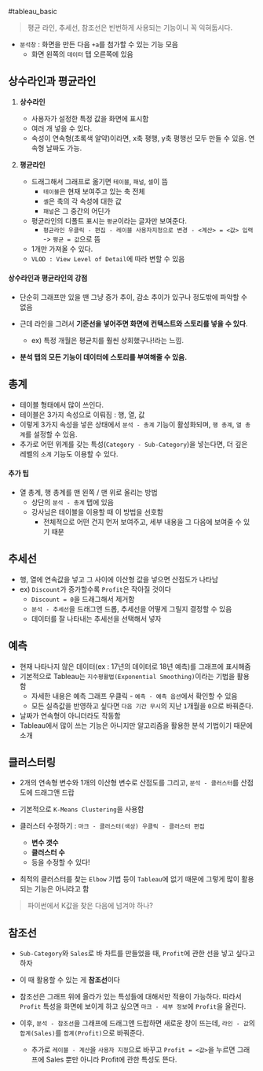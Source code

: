 #tableau_basic 

> 평균 라인, 추세선, 참조선은 빈번하게 사용되는 기능이니 꼭 익혀둡시다.

- `분석창` : 화면을 만든 다음 `+a`를 첨가할 수 있는 기능 모음
	- 화면 왼쪽의 `데이터` 탭 오른쪽에 있음



## 상수라인과 평균라인

1. **상수라인** 
	- 사용자가 설정한 특정 값을 화면에 표시함
	- 여러 개 넣을 수 있다.
	- 속성이 연속형(초록색 알약)이라면, x축 평행, y축 평행선 모두 만들 수 있음. 연속형 날짜도 가능.

2. **평균라인** 
	- 드래그해서 그래프로 옮기면 `테이블`, `패널`, `셀`이 뜸
		- `테이블`은 현재 보여주고 있는 축 전체
		- `셀`은 축의 각 속성에 대한 값
		- `패널`은 그 중간의 어딘가
	- 평균라인의 디폴트 표시는 `평균`이라는 글자만 보여준다.
		- `평균라인 우클릭 - 편집 - 레이블 사용자지정으로 변경 - <계산> = <값> 입력` -> `평균 = 값`으로 뜸
	- 1개만 가져올 수 있다.
	- `VLOD : View Level of Detail`에 따라 변할 수 있음

#### 상수라인과 평균라인의 강점
- 단순히 그래프만 있을 땐 그냥 증가 추이, 감소 추이가 있구나 정도밖에 파악할 수 없음
- 근데 라인을 그려서 **기준선을 넣어주면 화면에 컨텍스트와 스토리를 넣을 수 있다**.
	- ex) 특정 개월은 평균치를 훨씬 상회했구나!라는 느낌.

- **분석 탭의 모든 기능이 데이터에 스토리를 부여해줄 수 있음.**

## 총계 
- 테이블 형태에서 많이 쓰인다.
- 테이블은 3가지 속성으로 이뤄짐 : 행, 열, 값
- 이렇게 3가지 속성을 넣은 상태에서 `분석 - 총계` 기능이 활성화되며, `행 총계`, `열 총계`를 설정할 수 있음.
- 추가로 어떤 위계를 갖는 특성(`Category - Sub-Category`)을 넣는다면, 더 깊은 레벨의 `소계` 기능도 이용할 수 있다.

#### 추가 팁
- 열 총계, 행 총계를 맨 왼쪽 / 맨 위로 올리는 방법
	- 상단의 `분석 - 총계` 탭에 있음
	- 강사님은 테이블을 이용할 때 이 방법을 선호함
		- 전체적으로 어떤 건지 먼저 보여주고, 세부 내용을 그 다음에 보여줄 수 있기 때문

## 추세선
- 행, 열에 연속값을 넣고 그 사이에 이산형 값을 넣으면 산점도가 나타남
- ex) `Discount`가 증가할수록 `Profit`은 작아질 것이다
	- `Discount = 0`을 드래그해서 제거함
	- `분석 - 추세선`을 드래그앤 드롭, 추세선을 어떻게 그릴지 결정할 수 있음
	- 데이터를 잘 나타내는 추세선을 선택해서 넣자


## 예측
- 현재 나타나지 않은 데이터(ex : 17년의 데이터로 18년 예측)를 그래프에 표시해줌
- 기본적으로 Tableau는 `지수평활법(Exponential Smoothing)`이라는 기법을 활용함 
	- 자세한 내용은 예측 그래프 우클릭 - `예측 - 예측 옵션`에서 확인할 수 있음
	- 모든 실측값을 반영하고 싶다면 `다음 기간 무시`의 지난 `1`개월을 `0`으로 바꿔준다.
- 날짜가 연속형이 아니더라도 작동함
- Tableau에서 많이 쓰는 기능은 아니지만 알고리즘을 활용한 분석 기법이기 때문에 소개

## 클러스터링
- 2개의 연속형 변수와 1개의 이산형 변수로 산점도를 그리고, `분석 - 클러스터`를 산점도에 드래그앤 드랍
- 기본적으로 `K-Means Clustering`을 사용함
- 클러스터 수정하기 : `마크 - 클러스터(색상) 우클릭 - 클러스터 편집`
	- **변수 갯수**
	- **클러스터 수**
	- 등을 수정할 수 있다!

- 최적의 클러스터를 찾는 `Elbow` 기법 등이 `Tableau`에 없기 때문에 그렇게 많이 활용되는 기능은 아니라고 함
> 파이썬에서 K값을 찾은 다음에 넘겨야 하나?


## 참조선
- `Sub-Category`와 `Sales`로 바 차트를 만들었을 때,  `Profit`에 관한 선을 넣고 싶다고 하자
- 이 때 활용할 수 있는 게 **참조선**이다

- 참조선은 그래프 위에 올라가 있는 특성들에 대해서만 적용이 가능하다. 따라서 `Profit` 특성을 화면에 보이게 하고 싶으면 `마크 - 세부 정보`에 `Profit`을 올린다.
- 이후, `분석 - 참조선`을 그래프에 드래그앤 드랍하면 새로운 창이 뜨는데, `라인 - 값`의 `합계(Sales)`를 `합계(Profit)`으로 바꿔준다.
	- 추가로 `레이블 - 계산`을 `사용자 지정`으로 바꾸고 `Profit = <값>`을 누르면 그래프에 Sales 뿐만 아니라 Profit에 관한 특성도 뜬다.